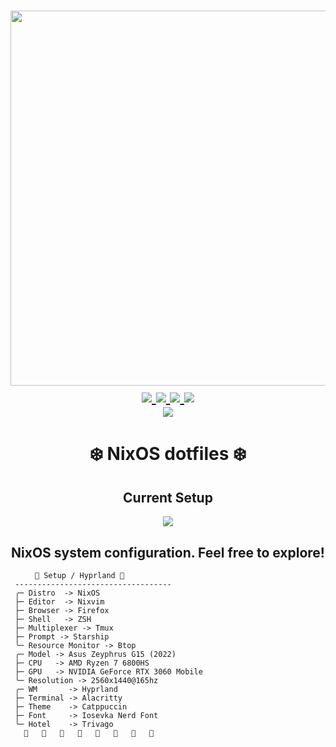 <h1 align="center">
<a href='#'><img src="https://raw.githubusercontent.com/catppuccin/catppuccin/main/assets/palette/macchiato.png" width="600px"/></a>
  <br>
  <div>
    <a href="https://github.com/anubhavuniyal/flakenix/issues">
        <img src="https://img.shields.io/github/issues/anubhavuniyal/flakenix?color=fab387&labelColor=303446&style=for-the-badge">
    </a>
    <a href="https://github.com/anubhavuniyal/flakenix/stargazers">
        <img src="https://img.shields.io/github/stars/anubhavuniyal/flakenix?color=ca9ee6&labelColor=303446&style=for-the-badge">
    </a>
    <a href="https://github.com/anubhavuniyal/flakenix">
        <img src="https://img.shields.io/github/repo-size/anubhavuniyal/flakenix?color=ea999c&labelColor=303446&style=for-the-badge">
    </a>
    <a href="https://github.com/github/flakenix/LICENSE">
        <img src="https://img.shields.io/static/v1.svg?style=for-the-badge&label=License&message=MIT&logoColor=ca9ee6&colorA=313244&colorB=cba6f7"/>
    </a>
    <br>
    </div>
        <img href="https://builtwithnix.org" src="https://builtwithnix.org/badge.svg"/>
   </h1>

<div align="center">
<h1>
❄️ NixOS dotfiles ❄️
</h1>
<h2>
Current Setup
</h2>
<img src=https://github.com/anubhavuniyal/flakenix/blob/main/current_setup.png?raw=true">
</div>
<h2 align="center">NixOS system configuration. Feel free to explore!</h2>

```mint
⠀⠀   🌸 Setup / Hyprland 🌸
 -----------------------------------
 ╭─ Distro  -> NixOS
 ├─ Editor  -> Nixvim
 ├─ Browser -> Firefox
 ├─ Shell   -> ZSH
 ├─ Multiplexer -> Tmux
 ├─ Prompt -> Starship
 ╰─ Resource Monitor -> Btop
 ╭─ Model -> Asus Zeyphrus G15 (2022)
 ├─ CPU   -> AMD Ryzen 7 6800HS
 ├─ GPU   -> NVIDIA GeForce RTX 3060 Mobile
 ╰─ Resolution -> 2560x1440@165hz
 ╭─ WM       -> Hyprland
 ├─ Terminal -> Alacritty
 ├─ Theme    -> Catppuccin
 ├─ Font     -> Iosevka Nerd Font
 ╰─ Hotel    -> Trivago
                        
```
